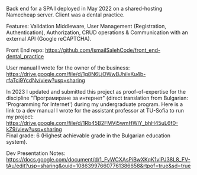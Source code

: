 Back end for a SPA I deployed in May 2022 on a shared-hosting Namecheap server. Client was a dental practice.

Features: Validation Middleware, User Management (Registration, Authentication), Authorization, CRUD operations & Communication with an external API (Google reCAPTCHA).

Front End repo: https://github.com/IsmailSalehCode/front_end-dental_practice

User manual I wrote for the owner of the business: https://drive.google.com/file/d/1g8N6LjOWwBJhilxKu4b-rfaTci9YcdNv/view?usp=sharing

In 2023 I updated and submitted this project as proof-of-expertise for the discipline "Програмиране за интернет" (direct translation from Bulgarian: 'Programming for Internet') during my undergraduate program. Here is a link to a dev manual I wrote for the assistant professor at TU-Sofia to run my project: https://drive.google.com/file/d/1Rb45B2FMVi5wmHWlY_bhH45uL6f0-kZ9/view?usp=sharing <br>
Final grade: 6 (Highest achievable grade in the Bulgarian education system).

Dev Presentation Notes: https://docs.google.com/document/d/1_FvWCXAsPiBwXKqK1vIPJ38L8_FV-tAu/edit?usp=sharing&ouid=108639976607761386658&rtpof=true&sd=true
